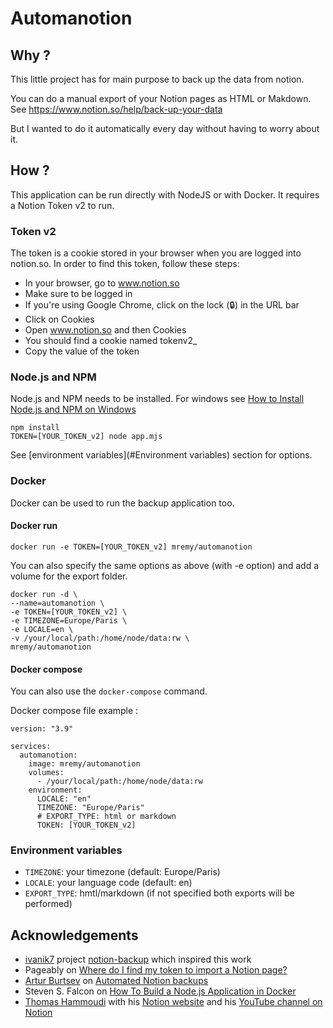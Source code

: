 # Automanotion
## Why ?
This little project has for main purpose to back up the data from notion.

You can do a manual export of your Notion pages as HTML or Makdown.
See https://www.notion.so/help/back-up-your-data

But I wanted to do it automatically every day without having to worry about it.

## How ?
This application can be run directly with NodeJS or with Docker.
It requires a Notion Token v2 to run.

### Token v2
The token is a cookie stored in your browser when you are logged into notion.so.
In order to find this token, follow these steps:
* In your browser, go to www.notion.so
* Make sure to be logged in
* If you're using Google Chrome, click on the lock (🔒) in the URL bar
* Click on Cookies
* Open www.notion.so and then Cookies
* You should find a cookie named tokenv2_
* Copy the value of the token


### Node.js and NPM
Node.js and NPM needs to be installed. For windows see [How to Install Node.js and NPM on Windows](https://phoenixnap.com/kb/install-node-js-npm-on-windows)

```
npm install
TOKEN=[YOUR_TOKEN_v2] node app.mjs
```

See [environment variables](#Environment variables) section for options.

### Docker
Docker can be used to run the backup application too.

#### Docker run
``docker run -e TOKEN=[YOUR_TOKEN_v2] mremy/automanotion``

You can also specify the same options as above (with -e option) and add a volume for the export folder.

```
docker run -d \
--name=automanotion \
-e TOKEN=[YOUR_TOKEN_v2] \
-e TIMEZONE=Europe/Paris \
-e LOCALE=en \
-v /your/local/path:/home/node/data:rw \
mremy/automanotion
```


#### Docker compose
You can also use the ``docker-compose`` command.

Docker compose file example :
```
version: "3.9"

services:
  automanotion:
    image: mremy/automanotion
    volumes:
      - /your/local/path:/home/node/data:rw
    environment:
      LOCALE: "en"
      TIMEZONE: "Europe/Paris"
      # EXPORT_TYPE: html or markdown
      TOKEN: [YOUR_TOKEN_v2]
```

### Environment variables
* ``TIMEZONE``: your timezone (default: Europe/Paris)
* ``LOCALE``: your language code (default: en)
* ``EXPORT_TYPE``: hmtl/markdown (if not specified both exports will be performed)


## Acknowledgements
* [ivanik7](https://github.com/ivanik7) project [notion-backup](https://github.com/ivanik7/notion-backup) which inspired this work
* Pageably on [Where do I find my token to import a Notion page?](https://pageably.com/faqs-where-do-i-find-my-page-url)
* [Artur Burtsev](https://artur-en.medium.com/) on [Automated Notion backups](https://artur-en.medium.com/automated-notion-backups-f6af4edc298d)
* Steven S. Falcon on [How To Build a Node.js Application in Docker](https://morioh.com/p/c3e99e32e846)
* [Thomas Hammoudi](https://thomashammoudi.com/) with his [Notion website](https://thomashammoudi.notion.site/) and his [YouTube channel on Notion](https://www.youtube.com/c/MouTion)